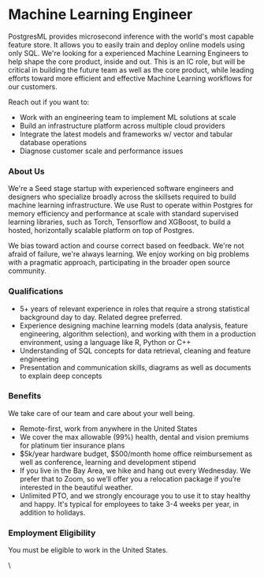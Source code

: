 # Machine Learning Engineer

PostgresML provides microsecond inference with the world's most capable feature store. It allows you to easily train and deploy online models using only SQL. We're looking for a experienced Machine Learning Engineers to help shape the core product, inside and out. This is an IC role, but will be critical in building the future team as well as the core product, while leading efforts toward more efficient and effective Machine Learning workflows for our customers.

Reach out if you want to:

* Work with an engineering team to implement ML solutions at scale
* Build an infrastructure platform across multiple cloud providers
* Integrate the latest models and frameworks w/ vector and tabular database operations
* Diagnose customer scale and performance issues

### About Us

We're a Seed stage startup with experienced software engineers and designers who specialize broadly across the skillsets required to build machine learning infrastructure. We use Rust to operate within Postgres for memory efficiency and performance at scale with standard supervised learning libraries, such as Torch, Tensorflow and XGBoost, to build a hosted, horizontally scalable platform on top of Postgres.

We bias toward action and course correct based on feedback. We're not afraid of failure, we're always learning. We enjoy working on big problems with a pragmatic approach, participating in the broader open source community.

### Qualifications

* 5+ years of relevant experience in roles that require a strong statistical background day to day. Related degree preferred.
* Experience designing machine learning models (data analysis, feature engineering, algorithm selection), and working with them in a production environment, using a language like R, Python or C++
* Understanding of SQL concepts for data retrieval, cleaning and feature engineering
* Presentation and communication skills, diagrams as well as documents to explain deep concepts

### Benefits

We take care of our team and care about your well being.

* Remote-first, work from anywhere in the United States
* We cover the max allowable (99%) health, dental and vision premiums for platinum tier insurance plans
* $5k/year hardware budget, $500/month home office reimbursement as well as conference, learning and development stipend
* If you live in the Bay Area, we hike and hang out every Wednesday. We prefer that to Zoom, so we’ll offer you a relocation package if you’re interested in the beautiful weather.
* Unlimited PTO, and we strongly encourage you to use it to stay healthy and happy. It's typical for employees to take 3-4 weeks per year, in addition to holidays.

### Employment Eligibility

You must be eligible to work in the United States.

\
